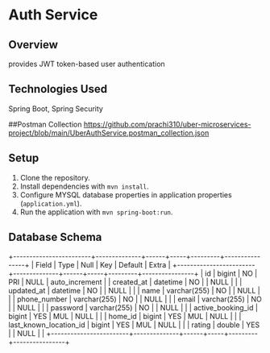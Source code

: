 # Auth Service

## Overview
provides JWT token-based user authentication

## Technologies Used
Spring Boot, Spring Security

##Postman Collection
https://github.com/prachi310/uber-microservices-project/blob/main/UberAuthService.postman_collection.json

## Setup
1. Clone the repository.
2. Install dependencies with `mvn install`.
4. Configure MYSQL database properties in application properties (`application.yml`).
5. Run the application with `mvn spring-boot:run`.

## Database Schema
+------------------------+--------------+------+-----+---------+----------------+
| Field                  | Type         | Null | Key | Default | Extra          |
+------------------------+--------------+------+-----+---------+----------------+
| id                     | bigint       | NO   | PRI | NULL    | auto_increment |
| created_at             | datetime     | NO   |     | NULL    |                |
| updated_at             | datetime     | NO   |     | NULL    |                |
| name                   | varchar(255) | NO   |     | NULL    |                |
| phone_number           | varchar(255) | NO   |     | NULL    |                |
| email                  | varchar(255) | NO   |     | NULL    |                |
| password               | varchar(255) | NO   |     | NULL    |                |
| active_booking_id      | bigint       | YES  | MUL | NULL    |                |
| home_id                | bigint       | YES  | MUL | NULL    |                |
| last_known_location_id | bigint       | YES  | MUL | NULL    |                |
| rating                 | double       | YES  |     | NULL    |                |
+------------------------+--------------+------+-----+---------+----------------+


